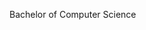 
Bachelor of Computer Science

<!---
lposa/lposa is a ✨ special ✨ repository because its `README.md` (this file) appears on your GitHub profile.
You can click the Preview link to take a look at your changes.
--->
